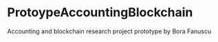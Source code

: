 # ProtoypeAccountingBlockchain

Accounting and blockchain research project prototype by Bora Fanuscu
